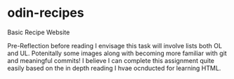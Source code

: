 # odin-recipes

Basic Recipe Website

Pre-Reflection before reading
I envisage this task will involve lists both OL and UL. Potenitally some images along with becoming more familiar with git and meaningful commits! I believe I can complete this assignment quite easily based on the in depth reading I hvae ocnducted for learning HTML. 